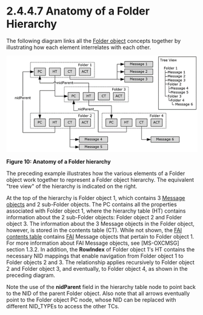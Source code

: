 <html dir="LTR" xmlns:mshelp="http://msdn.microsoft.com/mshelp" xmlns:ddue="http://ddue.schemas.microsoft.com/authoring/2003/5" xmlns:xlink="http://www.w3.org/1999/xlink" xmlns:tool="http://www.microsoft.com/tooltip">
    <head>
        <meta http-equiv="Content-Type" content="text/html; CHARSET=utf-8"></meta>
        <meta name="save" content="history"></meta>
        <title>2.4.4.7 Anatomy of a Folder Hierarchy</title>
        <xml>
            <mshelp:toctitle title="2.4.4.7 Anatomy of a Folder Hierarchy"></mshelp:toctitle>
            <mshelp:rltitle title="[MS-PST]: Anatomy of a Folder Hierarchy"></mshelp:rltitle>
            <mshelp:keyword index="A" term="412a79f3-5b12-49b3-848f-da1738233db1"></mshelp:keyword>
            <mshelp:attr name="DCSext.ContentType" value="open specification"></mshelp:attr>
            <mshelp:attr name="AssetID" value="412a79f3-5b12-49b3-848f-da1738233db1"></mshelp:attr>
            <mshelp:attr name="TopicType" value="kbRef"></mshelp:attr>
            <mshelp:attr name="DCSext.Title" value="[MS-PST]: Anatomy of a Folder Hierarchy" />
        </xml>
    </head>
    <body>
        <div id="header">
            <h1 class="heading">2.4.4.7 Anatomy of a Folder Hierarchy</h1>
        </div>
        <div id="mainSection">
            <div id="mainBody">
                <div id="allHistory" class="saveHistory"></div>
                <div id="sectionSection0" class="section" name="collapseableSection">
                    

<p>The following diagram links all the <a href="08220cc9-69b1-4072-a2e7-2a0ff201d505.md#gt_0682daa7-c1b8-419b-8a32-6048833d0b72">Folder object</a> concepts
together by illustrating how each element interrelates with each other.</p>

<p><img id="MS-PST_pictb8b532e5-f7be-4de3-b689-cc0d76a27aa1.png" src="MS-PST_files/image010.png" alt="Anatomy of a Folder hierarchy" title="Anatomy of a Folder hierarchy"></p>

<p><b>Figure 10: Anatomy of a Folder hierarchy</b></p>

<p>The preceding example illustrates how the various elements
of a Folder object work together to represent a Folder object hierarchy. The
equivalent &quot;tree view&quot; of the hierarchy is indicated on the right.</p>

<p>At the top of the hierarchy is Folder object 1, which
contains 3 <a href="08220cc9-69b1-4072-a2e7-2a0ff201d505.md#gt_b6c15d0c-d992-421d-ba96-99d3b63894cf">Message objects</a>
and 2 sub-Folder objects. The PC contains all the properties associated with
Folder object 1, where the hierarchy table (HT) contains information about the
2 sub-Folder objects: Folder object 2 and Folder object 3. The information
about the 3 Message objects in the Folder object, however, is stored in the
contents table (CT). While not shown, the <a href="08220cc9-69b1-4072-a2e7-2a0ff201d505.md#gt_d7d60068-8690-4d36-8dae-9d7f73dc77b9">FAI contents table</a> contains
<a href="08220cc9-69b1-4072-a2e7-2a0ff201d505.md#gt_6f222571-3f61-4250-a8a6-d56505335792">FAI</a> Message objects that
pertain to Folder object 1. For more information about FAI Message objects, see
<mshelp:link keywords="7fd7ec40-deec-4c06-9493-1bc06b349682" tabindex="0">[MS-OXCMSG]</mshelp:link>
section 1.3.2. In addition, the <b>RowIndex</b> of Folder object 1's HT
contains the necessary NID mappings that enable navigation from Folder object 1
to Folder objects 2 and 3. The relationship applies recursively to Folder
object 2 and Folder object 3, and eventually, to Folder object 4, as shown in
the preceding diagram.</p>

<p>Note the use of the <b>nidParent</b> field in the hierarchy
table node to point back to the NID of the parent Folder object. Also note that
all arrows eventually point to the Folder object PC node, whose NID can be
replaced with different NID_TYPEs to access the other TCs.</p>
                </div>
            </div>
        </div>
    </body>
</html>